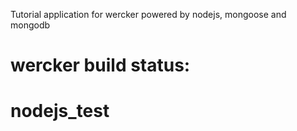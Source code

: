 
Tutorial application for wercker powered by nodejs, mongoose and mongodb

wercker build status:
=======
nodejs_test
===========

